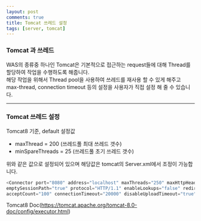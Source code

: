 ```yaml
---
layout: post
comments: true
title: Tomcat 쓰레드 설정
tags: [server, tomcat]
---
```


### Tomcat 과 쓰레드
WAS의 종류중 하나인 Tomcat은 기본적으로 접근하는 request들에 대해 Thread를 할당하여 작업을 수행하도록 해줍니다.  
해당 작업을 위해서 Thread pool을 사용하여 쓰레드를 재사용 할 수 있게 해주고 max-thread, connection timeout 등의 설정을 사용자가 직접 설정 해 줄 수 있습니다.   

---

### Tomcat 쓰레드 설정
Tomcat8 기준, default 설정값

- maxThread = 200 (쓰레드풀 최대 쓰레드 갯수)
- minSpareThreads = 25 (쓰레드풀 초기 쓰레드 갯수)
  
위와 같은 값으로 설정되어 있으며 해당값은 tomcat의 Server.xml에서 조정이 가능합니다.  

```c
<Connector port="8080" address="localhost" maxThreads="250" maxHttpHeaderSize="8192"
emptySessionPath="true" protocol="HTTP/1.1" enableLookups="false" redirectPort="8181" 
acceptCount="100" connectionTimeout="20000" disableUploadTimeout="true" />
```

Tomcat8 Doc(https://tomcat.apache.org/tomcat-8.0-doc/config/executor.html)
